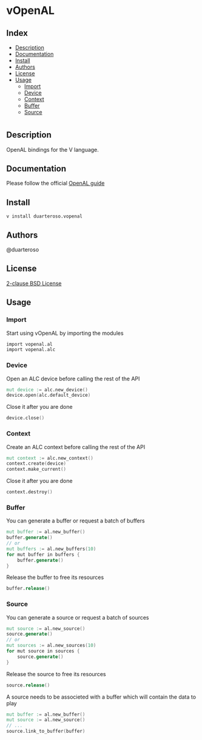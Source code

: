 # vOpenAL

## Index

* [Description](#description)
* [Documentation](#documentation)
* [Install](#install)
* [Authors](#authors)
* [License](#license)
* [Usage](#usage)
    * [Import](#import)
    * [Device](#device)
    * [Context](#context)
    * [Buffer](#buffer)
    * [Source](#source)

#

## Description
OpenAL bindings for the V language.

## Documentation
Please follow the official [OpenAL guide](https://www.openal.org/documentation/OpenAL_Programmers_Guide.pdf)

## Install
`v install duarteroso.vopenal`

## Authors
@duarteroso

## License
[2-clause BSD License](https://opensource.org/licenses/BSD-2-Clause)

## Usage

### Import

Start using vOpenAL by importing the modules

```v
import vopenal.al
import vopenal.alc
```

### Device

Open an ALC device before calling the rest of the API

```v
mut device := alc.new_device()
device.open(alc.default_device)
```

Close it after you are done

```v
device.close()
```

### Context

Create an ALC context before calling the rest of the API

```v
mut context := alc.new_context()
context.create(device)
context.make_current()
```

Close it after you are done

```v
context.destroy()
```

### Buffer

You can generate a buffer or request a batch of buffers

```v
mut buffer := al.new_buffer()
buffer.generate()
// or
mut buffers := al.new_buffers(10)
for mut buffer in buffers {
    buffer.generate()
}
```

Release the buffer to free its resources

```v
buffer.release()
```

### Source

You can generate a source or request a batch of sources

```v
mut source := al.new_source()
source.generate()
// or
mut sources := al.new_sources(10)
for mut source in sources {
    source.generate()
}
```

Release the source to free its resources

```v
source.release()
```

A source needs to be associeted with a buffer which will contain the data to play

```v
mut buffer := al.new_buffer()
mut source := al.new_source()
// ...
source.link_to_buffer(buffer)
```